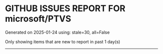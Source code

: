 
# GITHUB ISSUES REPORT FOR microsoft/PTVS


Generated on 2025-01-24 using: stale=30, all=False


Only showing items that are new to report in past 1 day(s)


---




















